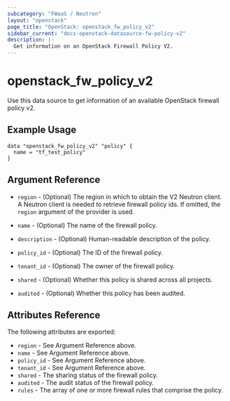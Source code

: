 ```yaml
---
subcategory: "FWaaS / Neutron"
layout: "openstack"
page_title: "OpenStack: openstack_fw_policy_v2"
sidebar_current: "docs-openstack-datasource-fw-policy-v2"
description: |-
  Get information on an OpenStack Firewall Policy V2.
---
```


# openstack\_fw\_policy\_v2

Use this data source to get information of an available OpenStack firewall policy v2.

## Example Usage

```hcl
data "openstack_fw_policy_v2" "policy" {
  name = "tf_test_policy"
}
```

## Argument Reference

* `region` - (Optional) The region in which to obtain the V2 Neutron client.
  A Neutron client is needed to retrieve firewall policy ids. If omitted, the
  `region` argument of the provider is used.

* `name` - (Optional) The name of the firewall policy.

* `description` - (Optional) Human-readable description of the policy.

* `policy_id` - (Optional) The ID of the firewall policy.

* `tenant_id` - (Optional) The owner of the firewall policy.

* `shared` - (Optional) Whether this policy is shared across all projects.

* `audited` - (Optional) Whether this policy has been audited.

## Attributes Reference

The following attributes are exported:

* `region` - See Argument Reference above.
* `name` - See Argument Reference above.
* `policy_id` - See Argument Reference above.
* `tenant_id` - See Argument Reference above.
* `shared` - The sharing status of the firewall policy.
* `audited` - The audit status of the firewall policy.
* `rules` - The array of one or more firewall rules that comprise the policy.
